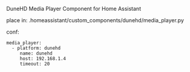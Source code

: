 DuneHD Media Player Component for Home Assistant

place in: .homeassistant/custom_components/dunehd/media_player.py  

conf:  

```
media_player:
  - platform: dunehd
     name: dunehd
     host: 192.168.1.4
     timeout: 20
```
